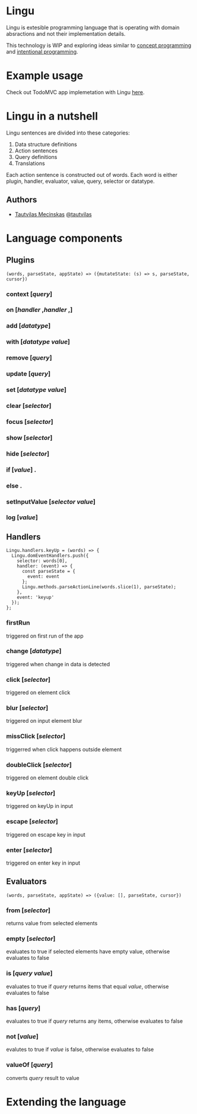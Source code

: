# Lingu

Lingu is extesible programming language that is operating with domain absractions and not their implementation details.

This technology is WIP and exploring ideas similar to [concept programming](https://en.wikipedia.org/wiki/Concept_programming)
and [intentional programming](https://en.wikipedia.org/wiki/Intentional_programming).

# Example usage

Check out TodoMVC app implemetation with Lingu [here](https://github.com/tautvilas/lingu/tree/master/todomvc).

# Lingu in a nutshell

Lingu sentences are divided into these categories:

1. Data structure definitions
2. Action sentences
3. Query definitions
4. Translations

Each action sentence is constructed out of words. Each word is either plugin, handler, evaluator, value, query, selector or datatype.

## Authors

* [Tautvilas Mecinskas](https://github.com/tautvilas/) [@tautvilas](https://twitter.com/TautviIas)

# Language components

## Plugins

```(words, parseState, appState) => ({mutateState: (s) => s, parseState, cursor})```

### context [*query*]
### on [*handler* ,*handler* ,]
### add [*datatype*]
### with [*datatype* *value*]
### remove [*query*]
### update [*query*]
### set [*datatype* *value*]
### clear [*selector*]
### focus [*selector*]
### show [*selector*]
### hide [*selector*]
### if [*value*] . 
### else .
### setInputValue [*selector* *value*]
### log [*value*]

## Handlers

```
Lingu.handlers.keyUp = (words) => {
  Lingu.domEventHandlers.push({
    selector: words[0],
    handler: (event) => {
      const parseState = {
        event: event
      };
      Lingu.methods.parseActionLine(words.slice(1), parseState);
    },
    event: 'keyup'
  });
};
```

### firstRun

triggered on first run of the app

### change [*datatype*]

triggered when change in data is detected

### click [*selector*]

triggered on element click

### blur [*selector*]

triggered on input element blur

### missClick [*selector*]

triggerred when click happens outside element

### doubleClick [*selector*]

triggered on element double click

### keyUp [*selector*]

triggered on keyUp in input

### escape [*selector*]

triggered on escape key in input

### enter [*selector*]

triggered on enter key in input

## Evaluators

```(words, parseState, appState) => ({value: [], parseState, cursor})```

### from [*selector*]

returns value from selected elements

### empty [*selector*]

evaluates to true if selected elements have empty value, otherwise evaluates to false

### is [*query* *value*]

evaluates to true if *query* returns items that equal *value*, otherwise evaluates to false

### has [*query*]

evaluates to true if *query* returns any items, otherwise evaluates to false

### not [*value*]

evalutes to true if *value* is false, otherwise evaluates to false

### valueOf [*query*]

converts *query* result to value

# Extending the language
